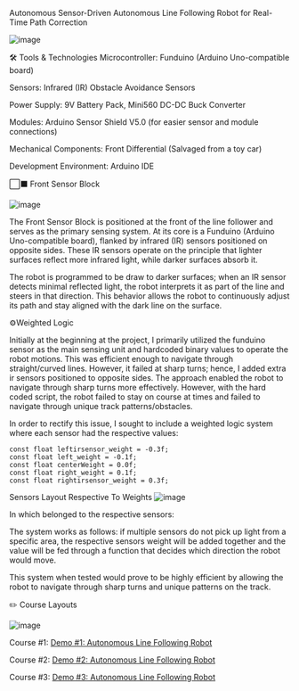 Autonomous Sensor-Driven Autonomous Line Following Robot for Real-Time Path Correction

![image](https://github.com/user-attachments/assets/0ea0355d-2070-4212-afcf-62e896c7523c)

🛠️ Tools & Technologies
Microcontroller: Funduino (Arduino Uno-compatible board)

Sensors: Infrared (IR) Obstacle Avoidance Sensors

Power Supply: 9V Battery Pack, Mini560 DC-DC Buck Converter 

Modules: Arduino Sensor Shield V5.0 (for easier sensor and module connections)

Mechanical Components: Front Differential (Salvaged from a toy car)

Development Environment: Arduino IDE

⬜️⬛ Front Sensor Block 

![image](https://github.com/user-attachments/assets/530366cc-4903-488a-b2a9-53adb2f90e85)

The Front Sensor Block is positioned at the front of the line follower and serves as the primary sensing system. At its core is a Funduino (Arduino Uno-compatible board), flanked by infrared (IR) sensors positioned on opposite sides. These IR sensors operate on the principle that lighter surfaces reflect more infrared light, while darker surfaces absorb it.

The robot is programmed to be draw to darker surfaces; when an IR sensor detects minimal reflected light, the robot interprets it as part of the line and steers in that direction. This behavior allows the robot to continuously adjust its path and stay aligned with the dark line on the surface.


⚙️Weighted Logic 

Initially at the beginning at the project, I primarily utilized the funduino sensor as the main sensing unit and hardcoded binary values to operate the robot motions. This was efficient enough to navigate through straight/curved lines. However, it failed at sharp turns; hence, I added extra ir sensors positioned to opposite sides. The approach enabled the robot to navigate through sharp turns more effectively. However, with the hard coded script, the robot failed to stay on course at times and failed to navigate through unique track patterns/obstacles. 

In order to rectify this issue, I sought to include a weighted logic system where each sensor had the respective values:

```
const float leftirsensor_weight = -0.3f;
const float left_weight = -0.1f;
const float centerWeight = 0.0f;
const float right_weight = 0.1f;
const float rightirsensor_weight = 0.3f;
```
Sensors Layout Respective To Weights
![image](https://github.com/user-attachments/assets/00107c2f-55ac-46f7-abd4-28756bd18188)


In which belonged to the respective sensors:

The system works as follows: if multiple sensors do not pick up light from a specific area, the respective sensors weight will be added together and the value will be fed through a function that decides which direction the robot would move. 

This system when tested would prove to be highly efficient by allowing the robot to navigate through sharp turns and unique patterns on the track. 

✏️ Course Layouts 

![image](https://github.com/user-attachments/assets/0af89f95-b868-460c-a2fb-35df76848caf)


Course #1:  [Demo #1: Autonomous Line Following Robot](https://www.youtube.com/watch?v=OqyYif4jq5Q&t=1s)

Course #2:  [Demo #2: Autonomous Line Following Robot](https://youtu.be/u_tEcljQaS0?si=CvnIafdUAzQ-CT-G)

Course #3:  [Demo #3: Autonomous Line Following Robot](https://youtu.be/FmVCL2pEUbI?si=cRp6DwyrxZtuvAr8)


